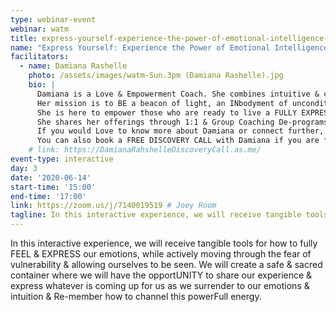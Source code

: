```yaml
---
type: webinar-event
webinar: watm
title: express-yourself-experience-the-power-of-emotional-intelligence-vulnerability-and-moving-through-the-fear-of-letting-yourself-be-seen
name: "Express Yourself: Experience the Power of Emotional Intelligence, Vulnerability & Moving Through the Fear of Letting Yourself BE Seen"
facilitators:
  - name: Damiana Rashelle
    photo: /assets/images/watm-Sun.3pm (Damiana Rashelle).jpg
    bio: |
      Damiana is a Love & Empowerment Coach. She combines intuitive & channeled readings with her Orgasmic Life methodology, emotional intelligence, consistency & action to guide BEings home to our true nature, wherein WE Re-member our unique gifts & purpose & live a life IN LOVE.
      Her mission is to BE a beacon of light, an INbodyment of unconditional LOVE & reconnect HumanKind to their heart, intuition & sensual energy through reawakening the senses & their inherent Magik.
      She is here to empower those who are ready to live a FULLY EXPRESSED, Purpose centered life & anchor Heaven on Earth.
      She shares her offerings through 1:1 & Group Coaching De-programs, Transformational Speaking & Immersive Experiences.
      If you would Love to know more about Damiana or connect further, you can email her at <a href="mailto:DamianaLovesLove@gmail.com">DamianaLovesLove@gmail.com</a> & go to her Instagram <a href="https://www.instagram.com/DamianaLoves">@DamianaLoves</a>.
      You can also book a FREE DISCOVERY CALL with Damiana if you are feeling the call to dive deeper & experience what Magik lies on the other side of your comfort zone.
    # link: https://DamianaRahshelleDiscoveryCall.as.me/
event-type: interactive
day: 3
date: '2020-06-14'
start-time: '15:00'
end-time: '17:00'
link: https://zoom.us/j/7140019519 # Joey Room
tagline: In this interactive experience, we will receive tangible tools for how to fully FEEL & EXPRESS our emotions, while actively moving through the fear of vulnerability & allowing ourselves to be seen.
---
```


In this interactive experience, we will receive tangible tools for how to fully FEEL & EXPRESS our emotions, while actively moving through the fear of vulnerability & allowing ourselves to be seen. We will create a safe & sacred container where we will have the opportUNITY to share our experience & express whatever is coming up for us as we surrender to our emotions & intuition & Re-member how to channel this powerFull energy.
